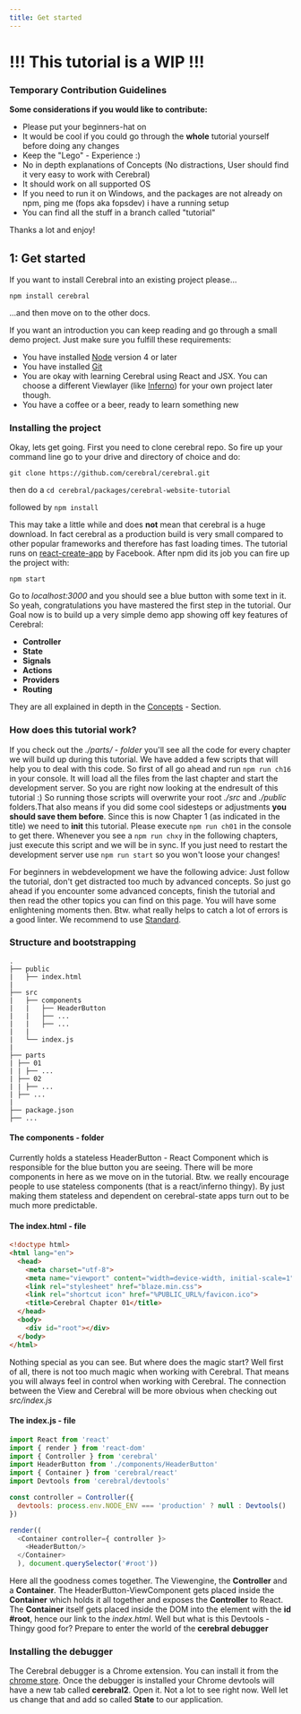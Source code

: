 ```yaml
---
title: Get started 
---
```

# !!! This tutorial is a WIP !!!
### Temporary Contribution Guidelines

**Some considerations if you would like to contribute:**

 - Please put your beginners-hat on
 - It would be cool if you could go through the **whole** tutorial yourself before doing any changes
 - Keep the "Lego" - Experience :)
 - No in depth explanations of Concepts (No distractions, User should find it very easy to work with Cerebral)
 - It should work on all supported OS
 - If you need to run it on Windows, and the packages are not already on npm, ping me (fops aka fopsdev) i have a running setup
 - You can find all the stuff in a branch called "tutorial"
 
 Thanks a lot and enjoy!


 
## 1: Get started 

If you want to install Cerebral into an existing project please...

`npm install cerebral`

...and then move on to the other docs.

If you want an introduction you can keep reading and go through a small demo project. Just make sure you fulfill these requirements:

* You have installed [Node](https://nodejs.org/en/) version 4 or later
* You have installed [Git](https://git-scm.com/)
* You are okay with learning Cerebral using React and JSX. You can choose a different Viewlayer (like [Inferno](http://infernojs.org//)) for your own project later though. 
* You have a coffee or a beer, ready to learn something new


### Installing the project

Okay, lets get going. First you need to clone cerebral repo. So fire up your command line go to your drive and directory of choice and do:

`git clone https://github.com/cerebral/cerebral.git`

then do a  `cd cerebral/packages/cerebral-website-tutorial`

followed by  `npm install`

This may take a little while and does **not** mean that cerebral is a huge download. In fact cerebral as a production build is very small compared to other popular frameworks and therefore has fast loading times. The tutorial runs on [react-create-app](https://facebook.github.io/react/blog/2016/07/22/create-apps-with-no-configuration.html) by Facebook.
After npm did its job you can fire up the project with:

`npm start`

Go to *localhost:3000* and you should see a blue button with some text in it.
So yeah, congratulations you have mastered the first step in the tutorial.
Our Goal now is to build up a very simple demo app showing off key features of Cerebral:

- **Controller**
- **State**
- **Signals**
- **Actions**
- **Providers**
- **Routing**

They are all explained in depth in the [Concepts](../concepts/01_the-architecture.html) - Section.

### How does this tutorial work?
If you check out the *./parts/ - folder* you'll see all the code for every chapter we will build up during this tutorial. We have added a few scripts that will help you to deal with this code. So first of all go ahead and run ```npm run ch16``` in your console. It will load all the files from the last chapter and start the development server.
So you are right now looking at the endresult of this tutorial :)
So running those scripts will overwrite your root *./src* and *./public* folders.That also means if you did some cool sidesteps or adjustments **you should save them before**.
Since this is now Chapter 1 (as indicated in the title) we need to **init** this tutorial. Please execute `npm run ch01` in the console to get there.
Whenever you see a `npm run chxy` in the following chapters, just execute this script and we will be in sync.
If you just need to restart the development server use `npm run start` so you won't loose your changes!

For beginners in webdevelopment we have the following advice: Just follow the tutorial, don't get distracted too much by advanced concepts. So just go ahead if you encounter some advanced concepts, finish the tutorial and then read the other topics you can find on this page. You will have some enlightening moments then. Btw. what really helps to catch a lot of errors is a good linter. We recommend to use [Standard](http://standardjs.com/).


### Structure and bootstrapping

```
.
├── public
|	├── index.html
|   
├── src
|	├── components
|	|	├── HeaderButton
|	|	├── ...
|	|	├── ...		
|	|
|	└── index.js
|
├── parts
| ├── 01
| | ├── ...
| ├── 02
| | ├── ...
| ├── ...
|
├── package.json
├── ...
```
#### The components - folder
Currently holds a stateless HeaderButton - React Component which is responsible for the blue button you are seeing. 
There will be more components in here as we move on in the tutorial. Btw. we really encourage people to use stateless components (that is a react/inferno thingy). By just making them stateless and dependent on cerebral-state apps turn out to be much more predictable.

#### The index.html - file
```html
<!doctype html>
<html lang="en">
  <head>
    <meta charset="utf-8">
    <meta name="viewport" content="width=device-width, initial-scale=1">
    <link rel="stylesheet" href="blaze.min.css">
    <link rel="shortcut icon" href="%PUBLIC_URL%/favicon.ico">
    <title>Cerebral Chapter 01</title>
  </head>
  <body>
    <div id="root"></div>
  </body>
</html>

```
Nothing special as you can see. But where does the magic start? Well first of all, there is not too much magic when working with Cerebral. That means you will always feel in control when working with Cerebral. The connection between the View and Cerebral will be more obvious when checking out *src/index.js*

#### The index.js - file
```js
import React from 'react'
import { render } from 'react-dom'
import { Controller } from 'cerebral'
import HeaderButton from './components/HeaderButton'
import { Container } from 'cerebral/react'
import Devtools from 'cerebral/devtools'

const controller = Controller({
  devtools: process.env.NODE_ENV === 'production' ? null : Devtools()
})

render((
  <Container controller={ controller }>
    <HeaderButton/>
  </Container>
  ), document.querySelector('#root'))
```
Here all the goodness comes together. The Viewengine, the **Controller** and a **Container**. The HeaderButton-ViewComponent gets placed inside the **Container** which holds it all together and exposes the **Controller** to React. The **Container** itself gets placed inside the DOM into the element with the **id #root**, hence our link to the *index.html*.
Well but what is this Devtools - Thingy good for?
Prepare to enter the world of the **cerebral debugger**

### Installing the debugger
The Cerebral debugger is a Chrome extension. You can install it from the [chrome store](https://chrome.google.com/webstore/detail/cerebral-debugger/ddefoknoniaeoikpgneklcbjlipfedbb). Once the debugger is installed your Chrome devtools will have a new tab called **cerebral2**. Open it.
Not a lot to see right now. Well let us change that and add so called **State** to our application.

